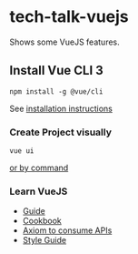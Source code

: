 # tech-talk-vuejs

Shows some VueJS features. 

## Install Vue CLI 3 
```
npm install -g @vue/cli
```
See [installation instructions](https://cli.vuejs.org/guide/installation.html)

### Create Project visually
```
vue ui
```
[or by command](https://cli.vuejs.org/guide/creating-a-project.html)

### Learn VueJS
* [Guide](https://vuejs.org/v2/guide/)
* [Cookbook](https://vuejs.org/v2/cookbook/)
* [Axiom to consume APIs](https://vuejs.org/v2/cookbook/using-axios-to-consume-apis.html)
* [Style Guide](https://vuejs.org/v2/style-guide/)